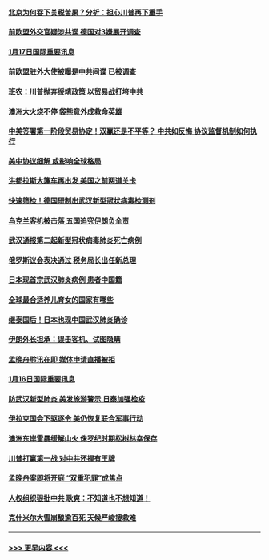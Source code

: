 #### [北京为何吞下关税苦果？分析：担心川普再下重手](../pages/prog202/a102754783.md?t=01171902) 
#### [前欧盟外交官疑涉共谍 德国对3嫌展开调查](../pages/prog202/a102754805.md?t=01171902) 
#### [1月17日国际重要讯息](../pages/prog202/a102754803.md?t=01171902) 
#### [前欧盟驻外大使被曝是中共间谍 已被调查](../pages/prog202/a102754719.md?t=01171902) 
#### [班农：川普抛弃绥靖政策 以贸易战打垮中共](../pages/prog202/a102754679.md?t=01171902) 
#### [澳洲大火烧不停 袋熊意外成救命英雄](../pages/prog202/a102754614.md?t=01171902) 
#### [中美签署第一阶段贸易协定！双赢还是不平等？ 中共如反悔 协议监督机制如何执行](../pages/prog202/a102754464.md?t=01171902) 
#### [美中协议细解 或影响全球格局](../pages/prog202/a102754450.md?t=01171902) 
#### [洪都拉斯大篷车再出发 美国之前两道关卡](../pages/prog202/a102754430.md?t=01171902) 
#### [快速筛检！德国研制出武汉新型冠状病毒检测剂](../pages/prog202/a102754330.md?t=01171902) 
#### [乌克兰客机被击落 五国追究伊朗负全责](../pages/prog202/a102754374.md?t=01171902) 
#### [武汉通报第二起新型冠状病毒肺炎死亡病例](../pages/prog202/a102754298.md?t=01171902) 
#### [俄罗斯议会表决通过 税务局长出任新总理](../pages/prog202/a102754288.md?t=01171902) 
#### [日本现首宗武汉肺炎病例 患者中国籍](../pages/prog202/a102754250.md?t=01171902) 
#### [全球最合适养儿育女的国家有哪些](../pages/prog202/a102754198.md?t=01171902) 
#### [继泰国后！日本也现中国武汉肺炎确诊](../pages/prog202/a102754064.md?t=01171902) 
#### [伊朗外长坦承：误击客机、试图隐瞒](../pages/prog202/a102754062.md?t=01171902) 
#### [孟晚舟聆讯在即 媒体申请直播被拒](../pages/prog202/a102754058.md?t=01171902) 
#### [1月16日国际重要讯息](../pages/prog202/a102754054.md?t=01171902) 
#### [防武汉新型肺炎 美发旅游警示 日泰加强检疫](../pages/prog202/a102753986.md?t=01171902) 
#### [伊拉克国会下驱逐令 美仍恢复联合军事行动](../pages/prog202/a102753975.md?t=01171902) 
#### [澳洲东岸雷暴缓解山火 侏罗纪时期松树林幸保存](../pages/prog202/a102753943.md?t=01171902) 
#### [川普打赢第一战 对中共还握有王牌](../pages/prog202/a102753874.md?t=01171902) 
#### [孟晚舟案即将开庭 “双重犯罪”成焦点](../pages/prog202/a102753891.md?t=01171902) 
#### [人权组织狠批中共 耿爽：不知道也不想知道！](../pages/prog202/a102753872.md?t=01171902) 
#### [克什米尔大雪崩酿逾百死 天候严峻搜救难](../pages/prog202/a102753837.md?t=01171902) 

----
#### [ >>> 更早内容 <<< ](../indexes/prog202-earlier.md)
